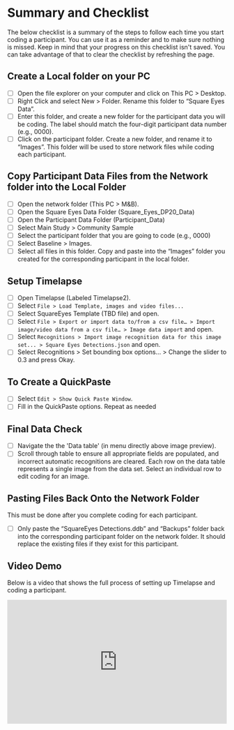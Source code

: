 # Summary and Checklist

The below checklist is a summary of the steps to follow each time you start coding a participant.
You can use it as a reminder and to make sure nothing is missed.
Keep in mind that your progress on this checklist isn't saved.
You can take advantage of that to clear the checklist by refreshing the page.

## Create a Local folder on your PC

- [ ] Open the file explorer on your computer and click on This PC > Desktop.
- [ ] Right Click and select New > Folder.
      Rename this folder to “Square Eyes Data”.
- [ ] Enter this folder, and create a new folder for the participant data you will be coding.
      The label should match the four-digit participant data number (e.g., 0000).
- [ ] Click on the participant folder.
      Create a new folder, and rename it to “Images”.
      This folder will be used to store network files while coding each participant.

## Copy Participant Data Files from the Network folder into the Local Folder

- [ ] Open the network folder (This PC > M&B).
- [ ] Open the Square Eyes Data Folder (Square_Eyes_DP20_Data)
- [ ] Open the Participant Data Folder (Participant_Data)
- [ ] Select Main Study > Community Sample
- [ ] Select the participant folder that you are going to code (e.g., 0000)
- [ ] Select Baseline > Images.
- [ ] Select all files in this folder.
      Copy and paste into the “Images” folder you created for the corresponding participant in the local folder.

## Setup Timelapse

- [ ] Open Timelapse (Labeled Timelapse2).
- [ ] Select `File > Load Template, images and video files...`
- [ ] Select SquareEyes Template (TBD file) and open.
- [ ] Select `File > Export or import data to/from a csv file… > Import image/video data from a csv file… > Image data import` and open.
- [ ] Select `Recognitions > Import image recognition data for this image set... > Square Eyes Detections.json` and open.
- [ ] Select Recognitions > Set bounding box options… > Change the slider to 0.3 and press Okay.

## To Create a QuickPaste

- [ ] Select `Edit > Show Quick Paste Window`.
- [ ] Fill in the QuickPaste options.
      Repeat as needed

## Final Data Check

- [ ] Navigate the the 'Data table' (in menu directly above image preview).
- [ ] Scroll through table to ensure all appropriate fields are populated, and incorrect automatic recognitions are cleared.
      Each row on the data table represents a single image from the data set.
      Select an individual row to edit coding for an image.

## Pasting Files Back Onto the Network Folder

This must be done after you complete coding for each participant.

- [ ] Only paste the “SquareEyes Detections.ddb” and “Backups” folder back into the corresponding participant folder on the network folder.
      It should replace the existing files if they exist for this participant.

## Video Demo

Below is a video that shows the full process of setting up Timelapse and coding a participant.

<div style="position: relative; padding-bottom: 56.25%; height: 0;"><iframe src="https://www.loom.com/embed/cd90a538e08b4248aa8f1a24f0833225?sid=c67895ec-1fab-405d-bc47-faedc3324424" frameborder="0" webkitallowfullscreen mozallowfullscreen allowfullscreen style="position: absolute; top: 0; left: 0; width: 100%; height: 100%;"></iframe></div>
